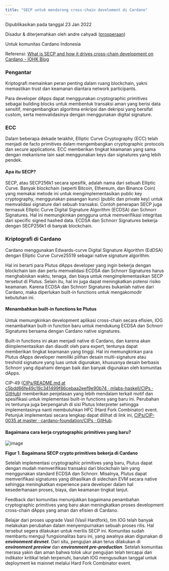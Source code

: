 ```yaml
---
title: "SECP untuk mendorong cross-chain develoment di Cardano"
---
```

Dipublikasikan pada tanggal 23 Jan 2022

Disadur & diterjemahkan oleh andre cahyadi ([prosperaan](https://forum.cardano.org/u/prosperaan))

Untuk komunitas Cardano Indonesia

Referensi: [What is SECP and how it drives cross-chain development on Cardano - IOHK Blog](https://iohk.io/en/blog/posts/2022/11/03/what-is-secp-and-how-it-drives-cross-chain-development-on-cardano/)

### Pengantar

Kriptografi memainkan peran penting dalam ruang blockchain, yakni memastikan trust dan keamanan diantara network participants.

Para developer dApps dapat menggunakan cryptographic primitives sebagai building blocks untuk membentuk transaksi aman yang berisi data sensitif, mengembangkan algoritma enkripsi dan dekripsi yang bersifat custom, serta memvalidasinya dengan menggunakan digital signature.

### ECC

Dalam beberapa dekade terakhir, Elliptic Curve Cryptography (ECC) telah menjadi de facto primitives dalam mengembangkan cryptographic protocols dan secure applications. ECC memberikan tingkat keamanan yang sama dengan mekanisme lain saat menggunakan keys dan signatures yang lebih pendek.

#### Apa itu SECP?

SECP, atau SECP256k1 secara spesifik, adalah nama dari sebuah Elliptic Curve. Banyak blockchain (seperti Bitcoin, Ethereum, dan Binance Coin) yang memakai metode ini untuk mengimplementasikan public key cryptography, menggunakan pasangan kunci (public dan private key) untuk memvalidasi signature dari sebuah transaksi. Contoh penerapan SECP juga termasuk Elliptic Curve Digital Signature Algorithm (ECDSA) dan Schnorr Signatures. Hal ini memungkinkan pengguna untuk memverifikasi integritas dari specific signed hashed data. ECDSA dan Schnorr Signatures bekerja dengan SECP256k1 di banyak blockchain.

### Kriptografi di Cardano

Cardano menggunakan Edwards-curve Digital Signature Algorithm (EdDSA) dengan Elliptic Curve Curve25519 sebagai native signature algorithm.

Hal ini berarti para Plutus dApps developer yang ingin bekerja dengan blockchain lain dan perlu memvalidasi ECDSA dan Schnorr Signatures harus menghabiskan waktu, tenaga, dan biaya untuk mengimplementasikan SECP tersebut di Plutus. Selain itu, hal ini juga dapat meningkatkan potensi risiko keamanan. Karena ECDSA dan Schnorr Signatures bukanlah native dari Cardano, maka diperlukan built-in functions untuk mengakomodir kebutuhan ini.

#### Menambahkan built-in functions ke Plutus

Untuk memungkinkan development aplikasi cross-chain secara efisien, IOG menambahkan built-in function baru untuk mendukung ECDSA dan Schnorr Signatures bersama dengan Cardano native signatures.

Built-in functions ini akan menjadi native di Cardano, dan karena akan diimplementasikan dan diaudit oleh para expert, tentunya dapat memberikan tingkat keamanan yang tinggi. Hal ini memungkinkan para Plutus dApps developer memiliki pilihan desain multi-signature atau treshold signature yang luas untuk digunakan, khususnya desain berbasis Schnorr yang dipahami dengan baik dan banyak digunakan oleh komunitas dApps.

CIP-49 ([CIPs/README.md at c5bdd66fe49c19c341499f86cebaa2eef9e90b74 · mlabs-haskell/CIPs · GitHub](https://github.com/mlabs-haskell/CIPs/blob/c5bdd66fe49c19c341499f86cebaa2eef9e90b74/CIP-0049/README.md)) memberikan penjelasan yang lebih mendalam terkait motif dan spesifikasi untuk implementasi built-in functions yang baru ini. Perubahan ini tentunya juga berpengaruh di sisi Plutus Interpreter sehingga implementasinya nanti membutuhkan HFC (Hard Fork Combinator) event. Petunjuk implementasi secara lengkap dapat dilihat di link ini, [CIPs/CIP-0035 at master · cardano-foundation/CIPs · GitHub](https://github.com/cardano-foundation/CIPs/tree/master/CIP-0035#types-of-release).

#### Bagaimana cara kerja cryptographic primitives yang baru?

![image](https://global.discourse-cdn.com/business4/uploads/cardano/optimized/3X/1/e/1e37de7092572c44561645f346f21b6d7deee94e_2_1000x649.png)




**Figur 1. Bagaimana SECP crypto primitives bekerja di Cardano**

Setelah implementasi cryptographic primitives yang baru, Plutus dapat dengan mudah memverifikasi transaksi dari blockchain lain yang menggunakan standard ECDSA dan Schnorr. Misalnya, Plutus dapat memverifikasi signatures yang dihasilkan di sidechain EVM secara native sehingga meningkatkan experience para developer dalam hal kesederhanaan proses, biaya, dan keamanan tingkat lanjut.

Feedback dari komunitas menunjukkan bagaimana penambahan cryptographic primitives yang baru akan meningkatkan proses development cross-chain dApps yang aman dan efisien di Cardano.

Belajar dari proses upgrade Vasil (Vasil Hardfork), tim IOG telah banyak melakukan perubahan dalam menyempurnakan sebuah proses rilis. Hal tersebut segera dilakukan untuk merilis SECP ini. Komunitas sudah membantu menguji fungsionalitas baru ini, yang awalnya akan digunakan di _**environment devnet**_. Dari situ, pengujian akan terus dilakukan di _**environment preview**_ dan _**environment pre-production**_. Setelah komunitas merasa yakin dan aman bahwa tolok ukur pengujian telah tercapai dan indikator kritikal telah terpenuhi, barulah IOG mengusulkan tanggal untuk deployment ke mainnet melalui Hard Fork Combinator event.
